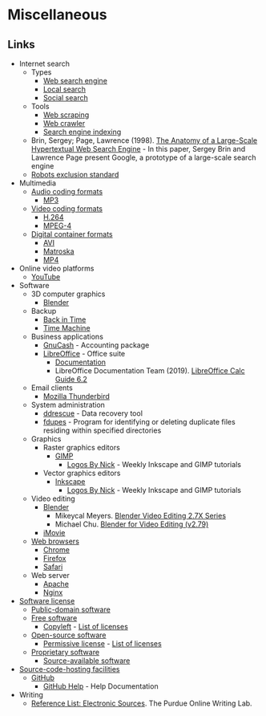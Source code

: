 # Miscellaneous

## Links

- Internet search
  - Types
    - [Web search engine](https://en.wikipedia.org/wiki/Web_search_engine)
    - [Local search](https://en.wikipedia.org/wiki/Local_search_(Internet))
    - [Social search](https://en.wikipedia.org/wiki/Social_search)
  - Tools
    - [Web scraping](https://en.wikipedia.org/wiki/Web_scraping)
    - [Web crawler](https://en.wikipedia.org/wiki/Web_crawler)
    - [Search engine indexing](https://en.wikipedia.org/wiki/Search_engine_indexing)
  - Brin, Sergey; Page, Lawrence (1998). [The Anatomy of a Large-Scale Hypertextual Web Search Engine](http://infolab.stanford.edu/~backrub/google.html) -  In this paper, Sergey Brin and Lawrence Page present Google, a prototype of a large-scale search engine
  - [Robots exclusion standard](https://en.wikipedia.org/wiki/Robots_exclusion_standard)
- Multimedia
  - [Audio coding formats](https://en.wikipedia.org/wiki/Audio_coding_format)
    - [MP3](https://en.wikipedia.org/wiki/MP3)
  - [Video coding formats](https://en.wikipedia.org/wiki/Video_coding_format)
    - [H.264](https://en.wikipedia.org/wiki/Advanced_Video_Coding)
    - [MPEG-4](https://en.wikipedia.org/wiki/MPEG-4)
  - [Digital container formats](https://en.wikipedia.org/wiki/Digital_container_format)
    - [AVI](https://en.wikipedia.org/wiki/Audio_Video_Interleave)
    - [Matroska](https://en.wikipedia.org/wiki/Matroska)
    - [MP4](https://en.wikipedia.org/wiki/MPEG-4_Part_14)
- Online video platforms
  - [YouTube](https://en.wikipedia.org/wiki/YouTube)
- Software
  - 3D computer graphics
    - [Blender](https://en.wikipedia.org/wiki/Blender_(software))
  - Backup
    - [Back in Time](https://en.wikipedia.org/wiki/Back_in_Time_(Linux_software))
    - [Time Machine](https://en.wikipedia.org/wiki/Time_Machine_(OS_X))
  - Business applications
    - [GnuCash](https://en.wikipedia.org/wiki/GnuCash) - Accounting package
    - [LibreOffice](https://en.wikipedia.org/wiki/LibreOffice) - Office suite
      - [Documentation](https://documentation.libreoffice.org/en/english-documentation/)
      - LibreOffice Documentation Team (2019). [LibreOffice Calc Guide 6.2](https://wiki.documentfoundation.org/images/c/c2/CG62-CalcGuide.pdf)
  - Email clients
    - [Mozilla Thunderbird](https://en.wikipedia.org/wiki/Mozilla_Thunderbird)
  - System administration
    - [ddrescue](https://en.wikipedia.org/wiki/Ddrescue) - Data recovery tool
    - [fdupes](https://en.wikipedia.org/wiki/Fdupes) - Program for identifying or deleting duplicate files residing within specified directories
  - Graphics
    - Raster graphics editors
      - [GIMP](https://en.wikipedia.org/wiki/GIMP)
        - [Logos By Nick](https://www.youtube.com/c/LogosByNick/videos) - Weekly Inkscape and GIMP tutorials
    - Vector graphics editors
      - [Inkscape](https://en.wikipedia.org/wiki/Inkscape)
        - [Logos By Nick](https://www.youtube.com/c/LogosByNick/videos) - Weekly Inkscape and GIMP tutorials
  - Video editing
    - [Blender](https://en.wikipedia.org/wiki/Blender_(software))
      - Mikeycal Meyers. [Blender Video Editing 2.7X Series](https://www.youtube.com/watch?v=UEIkIrYQYYY&list=PLjyuVPBuorqIhlqZtoIvnAVQ3x18sNev4)
      - Michael Chu. [Blender for Video Editing (v2.79)](https://www.youtube.com/watch?v=a18EHEYhBf4&list=PLA-ADVxROXnDhrGzKdDvFwRtzFKdAYN-m)
    - [iMovie](https://en.wikipedia.org/wiki/IMovie)
  - [Web browsers](https://en.wikipedia.org/wiki/Web_browser)
    - [Chrome](https://en.wikipedia.org/wiki/Google_Chrome)
    - [Firefox](https://en.wikipedia.org/wiki/Mozilla_Firefox)
    - [Safari](https://en.wikipedia.org/wiki/Safari_(web_browser))
  - Web server
    - [Apache](https://en.wikipedia.org/wiki/Apache_HTTP_Server)
    - [Nginx](https://en.wikipedia.org/wiki/Nginx)
- [Software license](https://en.wikipedia.org/wiki/Software_license)
  - [Public-domain software](https://en.wikipedia.org/wiki/Public_domain_software)
  - [Free software](https://en.wikipedia.org/wiki/Free_software)
    - [Copyleft](https://en.wikipedia.org/wiki/Copyleft) - [List of licenses](https://en.wikipedia.org/wiki/Category:Copyleft_software_licenses)
  - [Open-source software](https://en.wikipedia.org/wiki/Open-source_software)
    - [Permissive license](https://en.wikipedia.org/wiki/Permissive_software_license) - [List of licenses](https://en.wikipedia.org/wiki/Category:Permissive_software_licenses)
  - [Proprietary software](https://en.wikipedia.org/wiki/Proprietary_software)
    - [Source-available software](https://en.wikipedia.org/wiki/Source-available_software)
- [Source-code-hosting facilities](https://en.wikipedia.org/wiki/Comparison_of_source-code-hosting_facilities)
  - [GitHub](https://en.wikipedia.org/wiki/GitHub)
    - [GitHub Help](https://help.github.com/en) - Help Documentation
- Writing
  - [Reference List: Electronic Sources](https://owl.purdue.edu/owl/research_and_citation/apa_style/apa_formatting_and_style_guide/reference_list_electronic_sources.html). The Purdue Online Writing Lab.
